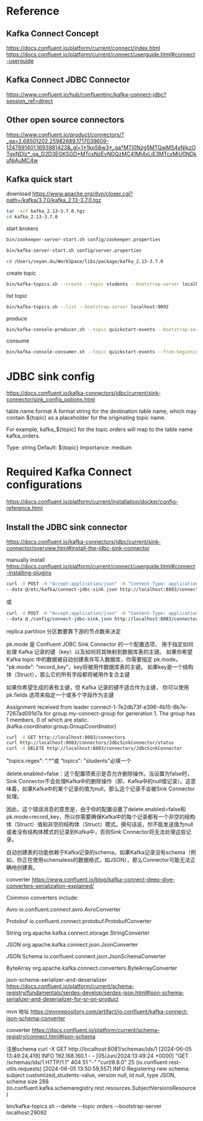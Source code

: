 # Reference

## Kafka Connect Concept

https://docs.confluent.io/platform/current/connect/index.html
https://docs.confluent.io/platform/current/connect/userguide.html#connect-userguide

## Kafka Connect JDBC Connector

https://www.confluent.io/hub/confluentinc/kafka-connect-jdbc?session_ref=direct

## Other open source connectors
https://www.confluent.io/product/connectors/?_ga=2.68501202.25982689.1717039609-1247891401.1693981423&_gl=1*1kp58w3*_ga*MTI0Nzg5MTQwMS4xNjkzOTgxNDIz*_ga_D2D3EGKSGD*MTcxNzEyNDQzMC41Mi4xLjE3MTcxMjU0NDkuNjAuMC4w

## Kafka quick start
download https://www.apache.org/dyn/closer.cgi?path=/kafka/3.7.0/kafka_2.13-3.7.0.tgz

```bash
tar -xzf kafka_2.13-3.7.0.tgz
cd kafka_2.13-3.7.0
```

start brokers
```bash
bin/zookeeper-server-start.sh config/zookeeper.properties
```

```bash
bin/kafka-server-start.sh config/server.properties
```
```bash
cd /Users/zeyan.du/WorkSpace/libs/package/kafka_2.13-3.7.0
```

create topic
```bash
bin/kafka-topics.sh --create --topic students --bootstrap-server localhost:29092
```

list topic
```bash
bin/kafka-topics.sh --list --bootstrap-server localhost:9092
```

produce
```bash
bin/kafka-console-producer.sh --topic quickstart-events --bootstrap-server localhost:9092
```

consume
```bash
bin/kafka-console-consumer.sh --topic quickstart-events --from-beginning --bootstrap-server localhost:9092
```

# JDBC sink config
https://docs.confluent.io/kafka-connectors/jdbc/current/sink-connector/sink_config_options.html

table.name.format
A format string for the destination table name, which may contain ${topic} as a placeholder for the originating topic name.

For example, kafka_${topic} for the topic orders will map to the table name kafka_orders.

Type: string
Default: ${topic}
Importance: medium

# Required Kafka Connect configurations
https://docs.confluent.io/platform/current/installation/docker/config-reference.html

## Install the JDBC sink connector
https://docs.confluent.io/kafka-connectors/jdbc/current/sink-connector/overview.html#install-the-jdbc-sink-connector

manually install
https://docs.confluent.io/platform/current/connect/userguide.html#connect-installing-plugins

```bash
curl -X POST -H "Accept:application/json" -H "Content-Type: application/json" \
--data @/etc/kafka/connect-jdbc-sink.json http://localhost:8083/connectors
```

或

```bash
curl -X POST -H "Accept:application/json" -H "Content-Type: application/json" \
--data @./config/connect-jdbc-sink.json http://localhost:8083/connectors
```

replica
partition
分区数要靠下游的节点数来决定

pk.mode 是 Confluent JDBC Sink Connector 的一个配置选项，
用于指定如何处理 Kafka 记录的键（key）以及如何将其映射到数据库表的主键。
如果你希望 Kafka topic 中的数据被自动创建表并写入数据库，你需要指定 pk.mode。  
"pk.mode": "record_key"，key将被用作数据库表的主键。
如果key是一个结构体（Struct），那么它的所有字段都将被用作复合主键

如果你希望生成的表有主键，但 Kafka 记录的键不适合作为主键，
你可以使用 pk.fields 选项来指定一个或多个字段作为主键

Assignment received from leader connect-1-7e2db73f-e396-4b15-8b7e-7267ad091d7a for group my-connect-group for generation 1. The group has 1 members, 0 of which are static. (kafka.coordinator.group.GroupCoordinator)

```bash
curl -X GET http://localhost:8083/connectors 
curl http://localhost:8083/connectors/JdbcSinkConnector/status
curl -X DELETE http://localhost:8083/connectors/JdbcSinkConnector
```

"topics.regex": ".*"或    "topics": "students"必填一个

delete.enabled=false：这个配置项表示是否允许删除操作。当设置为false时，Sink Connector不会处理Kafka中的删除操作（即，Kafka中的null值记录）。这意味着，如果Kafka中的某个记录的值为null，那么这个记录不会被Sink Connector处理。 

因此，这个错误消息的意思是，由于你的配置设置了delete.enabled=false和pk.mode=record_key，所以你需要确保Kafka中的每个记录都有一个非空的结构体（Struct）值和非空的结构体（Struct）模式。换句话说，你不能发送值为null或者没有结构体模式的记录到Kafka中，否则Sink Connector将无法处理这些记录。

自动创建表的功能依赖于Kafka记录的schema。如果Kafka记录没有schema（例如，你正在使用schemaless的数据格式，如JSON），那么Connector可能无法正确地创建表。

converter
https://www.confluent.io/blog/kafka-connect-deep-dive-converters-serialization-explained/

Common converters include:

Avro
io.confluent.connect.avro.AvroConverter

Protobuf
io.confluent.connect.protobuf.ProtobufConverter

String
org.apache.kafka.connect.storage.StringConverter

JSON
org.apache.kafka.connect.json.JsonConverter

JSON Schema
io.confluent.connect.json.JsonSchemaConverter

ByteArray
org.apache.kafka.connect.converters.ByteArrayConverter

json-schema-serializer-and-deserializer
https://docs.confluent.io/platform/current/schema-registry/fundamentals/serdes-develop/serdes-json.html#json-schema-serializer-and-deserializer-for-sr-on-product

mvn 地址
https://mvnrepository.com/artifact/io.confluent/kafka-connect-json-schema-converter

converter
https://docs.confluent.io/platform/current/schema-registry/connect.html#json-schema

注册schema
curl -X GET http://localhost:8081/schemas/ids/1
[2024-06-05 13:49:24,419] INFO 192.168.160.1 - - [05/Jun/2024:13:49:24 +0000] "GET /schemas/ids/1 HTTP/1.1" 404 51 "-" "curl/8.6.0" 25 (io.confluent.rest-utils.requests)
[2024-06-05 13:50:59,557] INFO Registering new schema: subject customized_students-value, version null, id null, type JSON, schema size 288 (io.confluent.kafka.schemaregistry.rest.resources.SubjectVersionsResource)


bin/kafka-topics.sh --delete --topic orders --bootstrap-server localhost:29092
